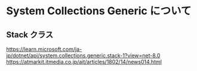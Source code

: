 # System Collections Generic について

## Stack<T> クラス 
https://learn.microsoft.com/ja-jp/dotnet/api/system.collections.generic.stack-1?view=net-8.0
https://atmarkit.itmedia.co.jp/ait/articles/1802/14/news014.html

